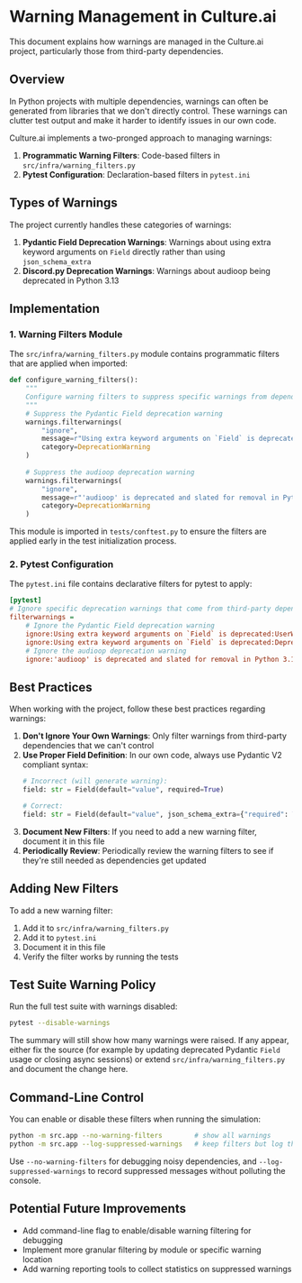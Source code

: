 # Warning Management in Culture.ai

This document explains how warnings are managed in the Culture.ai project, particularly those from third-party dependencies.

## Overview

In Python projects with multiple dependencies, warnings can often be generated from libraries that we don't directly control. These warnings can clutter test output and make it harder to identify issues in our own code.

Culture.ai implements a two-pronged approach to managing warnings:

1. **Programmatic Warning Filters**: Code-based filters in `src/infra/warning_filters.py`
2. **Pytest Configuration**: Declaration-based filters in `pytest.ini`

## Types of Warnings

The project currently handles these categories of warnings:

1. **Pydantic Field Deprecation Warnings**: Warnings about using extra keyword arguments on `Field` directly rather than using `json_schema_extra`
2. **Discord.py Deprecation Warnings**: Warnings about audioop being deprecated in Python 3.13

## Implementation

### 1. Warning Filters Module

The `src/infra/warning_filters.py` module contains programmatic filters that are applied when imported:

```python
def configure_warning_filters():
    """
    Configure warning filters to suppress specific warnings from dependencies.
    """
    # Suppress the Pydantic Field deprecation warning
    warnings.filterwarnings(
        "ignore", 
        message=r"Using extra keyword arguments on `Field` is deprecated.*",
        category=DeprecationWarning
    )
    
    # Suppress the audioop deprecation warning
    warnings.filterwarnings(
        "ignore",
        message=r"'audioop' is deprecated and slated for removal in Python 3\.13",
        category=DeprecationWarning
    )
```

This module is imported in `tests/conftest.py` to ensure the filters are applied early in the test initialization process.

### 2. Pytest Configuration

The `pytest.ini` file contains declarative filters for pytest to apply:

```ini
[pytest]
# Ignore specific deprecation warnings that come from third-party dependencies
filterwarnings =
    # Ignore the Pydantic Field deprecation warning
    ignore:Using extra keyword arguments on `Field` is deprecated:UserWarning
    ignore:Using extra keyword arguments on `Field` is deprecated:DeprecationWarning
    # Ignore the audioop deprecation warning
    ignore:'audioop' is deprecated and slated for removal in Python 3.13:DeprecationWarning
```

## Best Practices

When working with the project, follow these best practices regarding warnings:

1. **Don't Ignore Your Own Warnings**: Only filter warnings from third-party dependencies that we can't control
2. **Use Proper Field Definition**: In our own code, always use Pydantic V2 compliant syntax:
   ```python
   # Incorrect (will generate warning):
   field: str = Field(default="value", required=True)
   
   # Correct:
   field: str = Field(default="value", json_schema_extra={"required": True})
   ```
3. **Document New Filters**: If you need to add a new warning filter, document it in this file
4. **Periodically Review**: Periodically review the warning filters to see if they're still needed as dependencies get updated

## Adding New Filters

To add a new warning filter:

1. Add it to `src/infra/warning_filters.py`
2. Add it to `pytest.ini`
3. Document it in this file
4. Verify the filter works by running the tests

## Test Suite Warning Policy

Run the full test suite with warnings disabled:

```bash
pytest --disable-warnings
```

The summary will still show how many warnings were raised. If any appear,
either fix the source (for example by updating deprecated Pydantic `Field`
usage or closing async sessions) or extend `src/infra/warning_filters.py` and
document the change here.

## Command-Line Control

You can enable or disable these filters when running the simulation:

```bash
python -m src.app --no-warning-filters        # show all warnings
python -m src.app --log-suppressed-warnings   # keep filters but log them
```

Use `--no-warning-filters` for debugging noisy dependencies, and
`--log-suppressed-warnings` to record suppressed messages without
polluting the console.

## Potential Future Improvements

- Add command-line flag to enable/disable warning filtering for debugging
- Implement more granular filtering by module or specific warning location
- Add warning reporting tools to collect statistics on suppressed warnings
